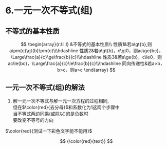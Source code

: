 # 6.一元一次不等式(组)

## 不等式的基本性质

$$
\begin{array}{r:l:l:l}
&不等式的基本性质\\
性质1&若a\gt{b},则a\pm{c}\gt{b}\pm{c}\\\hdashline
性质2&若a\gt{b}，c\gt0，则ac\ge{bc}，\Large\frac{a}{c}\ge\frac{b}{c}\\\hdashline
性质3&若a\ge{b}，c\le0，则ac\le{bc}，\Large\frac{a}{c}\le\frac{b}{c}\\\hdashline
同向传递性&若a>b，b>c，则a>c
\end{array}
$$

## 一元一次不等式(组)的解法

1. 解一元一次不等式与解一元一次方程的过程相同,  
   但在$\color{red}{去分母}$和系数化为1这两个步骤中     
   当不等式两边同乘(或除以)的是负数时   
   要改变不等号的方向


$\color{red}{测试一下彩色文字能不能用}$

$$
{\color{red}{text}}
$$
